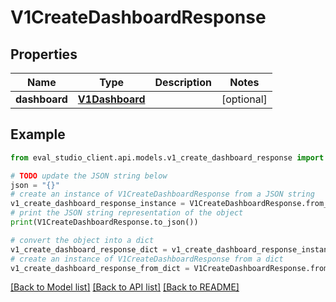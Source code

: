 # V1CreateDashboardResponse


## Properties

Name | Type | Description | Notes
------------ | ------------- | ------------- | -------------
**dashboard** | [**V1Dashboard**](V1Dashboard.md) |  | [optional] 

## Example

```python
from eval_studio_client.api.models.v1_create_dashboard_response import V1CreateDashboardResponse

# TODO update the JSON string below
json = "{}"
# create an instance of V1CreateDashboardResponse from a JSON string
v1_create_dashboard_response_instance = V1CreateDashboardResponse.from_json(json)
# print the JSON string representation of the object
print(V1CreateDashboardResponse.to_json())

# convert the object into a dict
v1_create_dashboard_response_dict = v1_create_dashboard_response_instance.to_dict()
# create an instance of V1CreateDashboardResponse from a dict
v1_create_dashboard_response_from_dict = V1CreateDashboardResponse.from_dict(v1_create_dashboard_response_dict)
```
[[Back to Model list]](../README.md#documentation-for-models) [[Back to API list]](../README.md#documentation-for-api-endpoints) [[Back to README]](../README.md)


